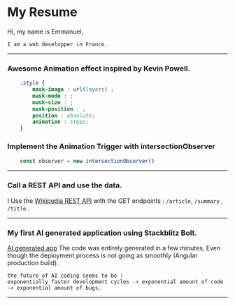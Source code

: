 
# My Resume
Hi, my name is Emmanuel,

    I am a web developper in France.

--------
### Awesome Animation effect inspired by Kevin Powell. 
```css
    .style {
        mask-image : url(layers) ;
        mask-mode : ;
        mask-size : ;
        mask-position : ;
        position : absolute;
        animation : steps;
    }
```
### Implement the Animation Trigger with intersectionObserver
```js
    const observer = new intersectionObserver()
```

--------
### Call a REST API and use the data. 
I Use the [Wikipedia REST API](https://doc.wikimedia.org/Wikibase/master/js/rest-api/) 
with the GET endpoints : `/article`, `/summary` , `/title` . 

--------
### My first AI generated application using Stackblitz Bolt. 
<!-- [Try Stackblitz Bolt](https://bolt.new/) -->

[AI generated app](https://bolt.new/~/stackblitz-starters-m8udfr)
The code was entirely generated in a few minutes, 
Even though the deployment process is not going as smoothly (Angular production build).

    the future of AI coding seems to be : 
    exponentially faster development cycles -> exponential amount of code -> exponential amount of bugs.

--------



